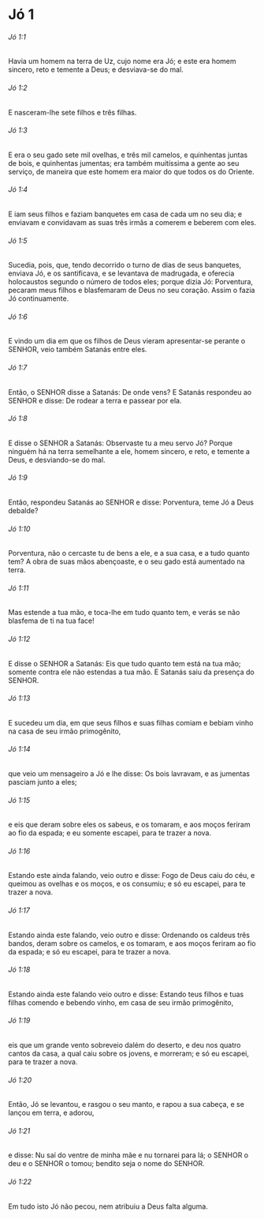 # Jó 1

###### Jó 1:1

Havia um homem na terra de Uz, cujo nome era Jó; e este era homem sincero, reto e temente a Deus; e desviava-se do mal.

###### Jó 1:2

E nasceram-lhe sete filhos e três filhas.

###### Jó 1:3

E era o seu gado sete mil ovelhas, e três mil camelos, e quinhentas juntas de bois, e quinhentas jumentas; era também muitíssima a gente ao seu serviço, de maneira que este homem era maior do que todos os do Oriente.

###### Jó 1:4

E iam seus filhos e faziam banquetes em casa de cada um no seu dia; e enviavam e convidavam as suas três irmãs a comerem e beberem com eles.

###### Jó 1:5

Sucedia, pois, que, tendo decorrido o turno de dias de seus banquetes, enviava Jó, e os santificava, e se levantava de madrugada, e oferecia holocaustos segundo o número de todos eles; porque dizia Jó: Porventura, pecaram meus filhos e blasfemaram de Deus no seu coração. Assim o fazia Jó continuamente.

###### Jó 1:6

E vindo um dia em que os filhos de Deus vieram apresentar-se perante o SENHOR, veio também Satanás entre eles.

###### Jó 1:7

Então, o SENHOR disse a Satanás: De onde vens? E Satanás respondeu ao SENHOR e disse: De rodear a terra e passear por ela.

###### Jó 1:8

E disse o SENHOR a Satanás: Observaste tu a meu servo Jó? Porque ninguém há na terra semelhante a ele, homem sincero, e reto, e temente a Deus, e desviando-se do mal.

###### Jó 1:9

Então, respondeu Satanás ao SENHOR e disse: Porventura, teme Jó a Deus debalde?

###### Jó 1:10

Porventura, não o cercaste tu de bens a ele, e a sua casa, e a tudo quanto tem? A obra de suas mãos abençoaste, e o seu gado está aumentado na terra.

###### Jó 1:11

Mas estende a tua mão, e toca-lhe em tudo quanto tem, e verás se não blasfema de ti na tua face!

###### Jó 1:12

E disse o SENHOR a Satanás: Eis que tudo quanto tem está na tua mão; somente contra ele não estendas a tua mão. E Satanás saiu da presença do SENHOR.

###### Jó 1:13

E sucedeu um dia, em que seus filhos e suas filhas comiam e bebiam vinho na casa de seu irmão primogênito,

###### Jó 1:14

que veio um mensageiro a Jó e lhe disse: Os bois lavravam, e as jumentas pasciam junto a eles;

###### Jó 1:15

e eis que deram sobre eles os sabeus, e os tomaram, e aos moços feriram ao fio da espada; e eu somente escapei, para te trazer a nova.

###### Jó 1:16

Estando este ainda falando, veio outro e disse: Fogo de Deus caiu do céu, e queimou as ovelhas e os moços, e os consumiu; e só eu escapei, para te trazer a nova.

###### Jó 1:17

Estando ainda este falando, veio outro e disse: Ordenando os caldeus três bandos, deram sobre os camelos, e os tomaram, e aos moços feriram ao fio da espada; e só eu escapei, para te trazer a nova.

###### Jó 1:18

Estando ainda este falando veio outro e disse: Estando teus filhos e tuas filhas comendo e bebendo vinho, em casa de seu irmão primogênito,

###### Jó 1:19

eis que um grande vento sobreveio dalém do deserto, e deu nos quatro cantos da casa, a qual caiu sobre os jovens, e morreram; e só eu escapei, para te trazer a nova.

###### Jó 1:20

Então, Jó se levantou, e rasgou o seu manto, e rapou a sua cabeça, e se lançou em terra, e adorou,

###### Jó 1:21

e disse: Nu saí do ventre de minha mãe e nu tornarei para lá; o SENHOR o deu e o SENHOR o tomou; bendito seja o nome do SENHOR.

###### Jó 1:22

Em tudo isto Jó não pecou, nem atribuiu a Deus falta alguma.

